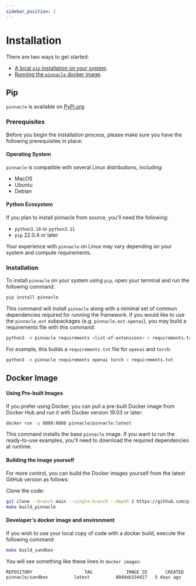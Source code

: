 ```yaml
---
sidebar_position: 2
---
```


# Installation

There are two ways to get started:

- [A local `pip` installation on your system](#pip).
- [Running the `pinnacle` docker image](#docker-image).

## Pip

`pinnacle` is available on [PyPi.org](https://pypi.org/project/pinnacle/).

### Prerequisites

Before you begin the installation process, please make sure you have the following prerequisites in place:

#### Operating System

`pinnacle` is compatible with several Linux distributions, including:

- MacOS
- Ubuntu
- Debian

#### Python Ecosystem

If you plan to install pinnacle from source, you'll need the following:

- `python3.10` or `python3.11`
- `pip` 22.0.4 or later

Your experience with `pinnacle` on Linux may vary depending on your system and compute requirements.

### Installation

To install `pinnacle` on your system using `pip`, open your terminal and run the following command:

```bash
pip install pinnacle
```

This command will install `pinnacle` along with a minimal set of common dependencies required for running the framework.
If you would like to use the `pinnacle.ext` subpackages (e.g. `pinnacle.ext.openai`), you may build a requirements file
with this command:

```bash
python3 -m pinnacle requirements <list-of-extensions> > requirements.txt
```

For example, this builds a `requirements.txt` file for `openai` and `torch`:

```bash
python3 -m pinnacle requirements openai torch > requirements.txt
```

## Docker Image

#### Using Pre-built Images

If you prefer using Docker, you can pull a pre-built Docker image from Docker Hub and run it with Docker version 19.03 or later:

```bash
docker run -p 8888:8888 pinnacle/pinnacle:latest
```

This command installs the base `pinnacle` image. If you want to run the ready-to-use examples, you'll need to download the required  dependencies at runtime. 


#### Building the image yourself

For more control, you can build the Docker images yourself from the latest GitHub version as follows:

Clone the code:

```bash
git clone --branch main --single-branch --depth 1 https://github.com/pinnacle/pinnacle.git
make build_pinnacle
```

#### Developer's docker image and environment

If you wish to use your local copy of code with a docker build, execute the following command:

```bash
make build_sandbox
```

You will see something like these lines in `docker images`:

```bash
REPOSITORY                    TAG             IMAGE ID       CREATED        SIZE
pinnacle/sandbox          latest          88ddab334d17   5 days ago     2.69GB
```